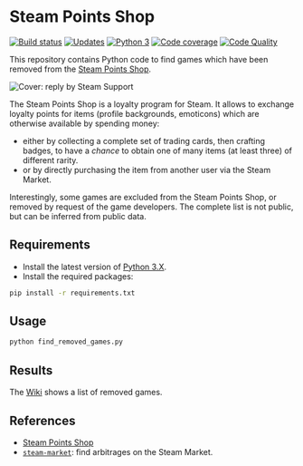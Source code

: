 # Steam Points Shop

[![Build status][build-image]][build]
[![Updates][dependency-image]][pyup]
[![Python 3][python3-image]][pyup]
[![Code coverage][codecov-image]][codecov]
[![Code Quality][codacy-image]][codacy]

This repository contains Python code to find games which have been removed from the [Steam Points Shop](https://store.steampowered.com/points/shop/).

![Cover: reply by Steam Support](https://github.com/woctezuma/steam-points-shop/wiki/img/steam_support.png)

The Steam Points Shop is a loyalty program for Steam.
It allows to exchange loyalty points for items (profile backgrounds, emoticons) which are otherwise available by spending money:
-   either by collecting a complete set of trading cards, then crafting badges, to have a *chance* to obtain one of many items (at least three) of different rarity.
-   or by directly purchasing the item from another user via the Steam Market.

Interestingly, some games are excluded from the Steam Points Shop, or removed by request of the game developers.
The complete list is not public, but can be inferred from public data.

## Requirements

-   Install the latest version of [Python 3.X](https://www.python.org/downloads/).
-   Install the required packages:

```bash
pip install -r requirements.txt
```

## Usage

```bash
python find_removed_games.py
```

## Results

The [Wiki](https://github.com/woctezuma/steam-points-shop/wiki) shows a list of removed games.

## References

-   [Steam Points Shop](https://store.steampowered.com/points/shop/)
-   [`steam-market`](https://github.com/woctezuma/steam-market): find arbitrages on the Steam Market.

<!-- Definitions -->

[build]: <https://travis-ci.org/woctezuma/steam-points-shop>
[build-image]: <https://travis-ci.org/woctezuma/steam-points-shop.svg?branch=master>

[pyup]: <https://pyup.io/repos/github/woctezuma/steam-points-shop/>
[dependency-image]: <https://pyup.io/repos/github/woctezuma/steam-points-shop/shield.svg>
[python3-image]: <https://pyup.io/repos/github/woctezuma/steam-points-shop/python-3-shield.svg>

[codecov]: <https://codecov.io/gh/woctezuma/steam-points-shop>
[codecov-image]: <https://codecov.io/gh/woctezuma/steam-points-shop/branch/master/graph/badge.svg>

[codacy]: <https://www.codacy.com/app/woctezuma/steam-points-shop>
[codacy-image]: <https://api.codacy.com/project/badge/Grade/ace838db0059444dbc0e2dc3388e12d9>
